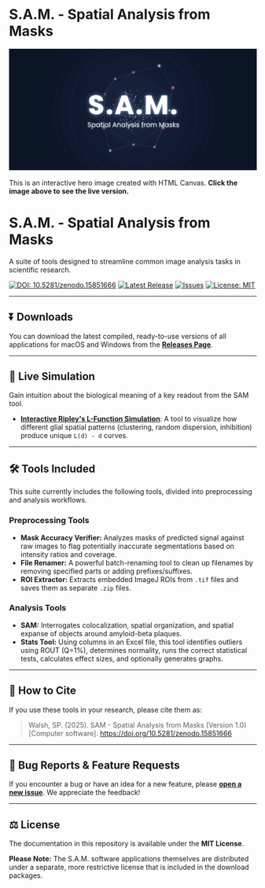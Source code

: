 # S.A.M. - Spatial Analysis from Masks

[![S.A.M. Hero Preview](https://github.com/jungsukimlab/SAM-Suite/blob/main/SAM_Hero_Image.gif?raw=true)](https://jungsukimlab.github.io/SAM-Suite/SAM_Hero_Image.gif)

This is an interactive hero image created with HTML Canvas. **Click the image above to see the live version.**

# S.A.M. - Spatial Analysis from Masks
A suite of tools designed to streamline common image analysis tasks in scientific research.

[![DOI: 10.5281/zenodo.15851666](https://img.shields.io/badge/DOI-10.5281/zenodo.15851666-blue.svg)](https://doi.org/10.5281/zenodo.15851666)
[![Latest Release](https://img.shields.io/github/v/release/jungsukimlab/SAM-Suite?label=Latest%20Release&color=brightgreen)](https://github.com/jungsukimlab/SAM-Suite/releases)
[![Issues](https://img.shields.io/github/issues/jungsukimlab/SAM-Suite)](https://github.com/jungsukimlab/SAM-Suite/issues)
[![License: MIT](https://img.shields.io/badge/Docs%20License-MIT-purple.svg)](https://github.com/jungsukimlab/SAM-Suite/blob/main/LICENSE)

---

## ⏬ Downloads
You can download the latest compiled, ready-to-use versions of all applications for macOS and Windows from the **[Releases Page](https://github.com/jungsukimlab/SAM-Suite/releases)**.

---

## 🔬 Live Simulation
Gain intuition about the biological meaning of a key readout from the SAM tool.
* **[Interactive Ripley's L-Function Simulation](https://jungsukimlab.github.io/SAM-Suite/ripley-simulation.html)**: A tool to visualize how different glial spatial patterns (clustering, random dispersion, inhibition) produce unique `L(d) - d` curves.

---

## 🛠️ Tools Included
This suite currently includes the following tools, divided into preprocessing and analysis workflows.

### Preprocessing Tools
* **Mask Accuracy Verifier:** Analyzes masks of predicted signal against raw images to flag potentially inaccurate segmentations based on intensity ratios and coverage.
* **File Renamer:** A powerful batch-renaming tool to clean up filenames by removing specified parts or adding prefixes/suffixes.
* **ROI Extractor:** Extracts embedded ImageJ ROIs from `.tif` files and saves them as separate `.zip` files.

### Analysis Tools
* **SAM:** Interrogates colocalization, spatial organization, and spatial expanse of objects around amyloid-beta plaques.
* **Stats Tool:** Using columns in an Excel file, this tool identifies outliers using ROUT (Q=1%), determines normality, runs the correct statistical tests, calculates effect sizes, and optionally generates graphs.

---

## 📖 How to Cite
If you use these tools in your research, please cite them as:
> Walsh, SP. (2025). SAM - Spatial Analysis from Masks (Version 1.0) [Computer software]. https://doi.org/10.5281/zenodo.15851666

---

## 🐛 Bug Reports & Feature Requests
If you encounter a bug or have an idea for a new feature, please **[open a new issue](https://github.com/jungsukimlab/SAM-Suite/issues)**. We appreciate the feedback!

---

## ⚖️ License
The documentation in this repository is available under the **MIT License**.

**Please Note:** The S.A.M. software applications themselves are distributed under a separate, more restrictive license that is included in the download packages.

